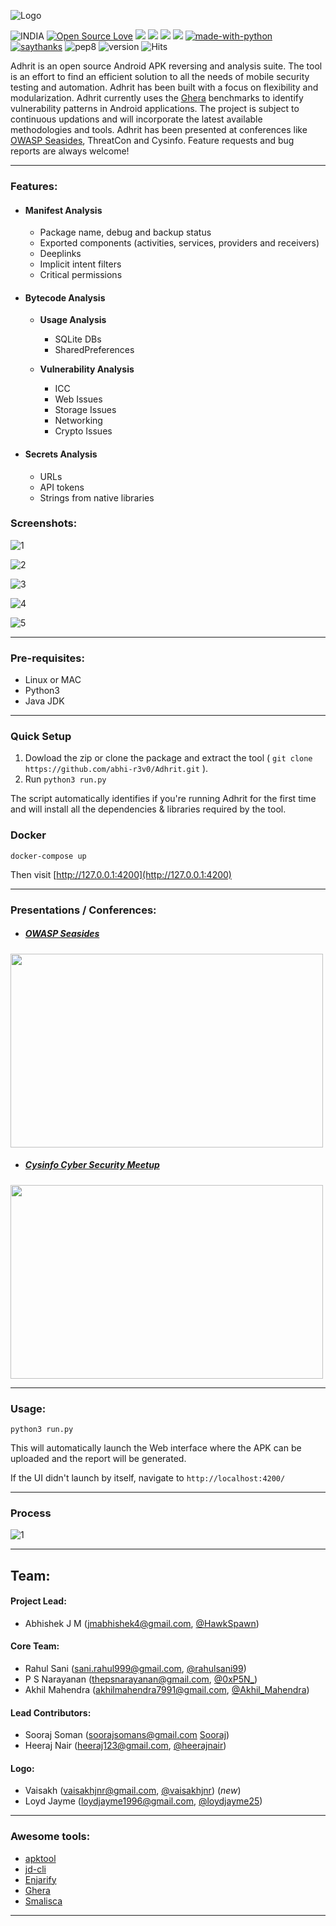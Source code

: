 ![Logo](Docs/logo/bannernew.png)

![INDIA](https://img.shields.io/badge/From-India-orange.svg) 
[![Open Source Love](https://badges.frapsoft.com/os/v2/open-source.svg?v=103)](https://www.github.com/abhi-r3v0/Adhrit)
[![](https://img.shields.io/badge/Blackhat-Asia%202020-lightgrey)](https://www.blackhat.com/asia-20/arsenal/schedule/#adhrit-android-security-suite-18907)
[![](https://img.shields.io/badge/OWASP-Seasides-lightgrey)](http://web.archive.org/web/20191206083012/https://www.owaspseasides.com/v/2019/tools-showcase/day-2-28-feb-2019)
[![](https://img.shields.io/badge/ThreatCon-2019-lightgrey)](https://www.threatcon.io/)
[![](https://img.shields.io/badge/Cysinfo-2017-lightgrey)](https://cysinfo.com/12th-meetup-analysis-android-apk-using-adhrit/)
[![made-with-python](https://img.shields.io/badge/Made%20with-Python-1f425f.svg)](https://www.python.org/)
[![saythanks](https://img.shields.io/badge/Say%20Thanks-!-1EAEDB.svg)](https://saythanks.io/to/abhi-r3v0)
![pep8](https://img.shields.io/badge/PEP8-Optimised-yellow.svg)
![version](https://img.shields.io/badge/version-0.2-red.svg)
![Hits](https://hitcounter.pythonanywhere.com/count/tag.svg?url=https%3A%2F%2Fgithub.com%2Fabhi-r3v0%2FAdhrit)

Adhrit is an open source Android APK reversing and analysis suite. The tool is an effort to find an efficient solution to all the needs of mobile security testing and automation. Adhrit has been built with a focus on flexibility and modularization. Adhrit currently uses the [Ghera](https://bitbucket.org/secure-it-i/android-app-vulnerability-benchmarks/src/master/) benchmarks to identify vulnerability patterns in Android applications. The project is subject to continuous updations and will incorporate the latest available methodologies and tools. Adhrit has been presented at conferences like [OWASP Seasides](https://www.owaspseasides.com/v/2019/tools-showcase/day-2-28-feb-2019), ThreatCon and Cysinfo. Feature requests and bug reports are always welcome!

---

### Features:

* #### Manifest Analysis
	* Package name, debug and backup status
    * Exported components (activities, services, providers and receivers)
    * Deeplinks
    * Implicit intent filters
    * Critical permissions

* #### Bytecode Analysis
	* **Usage Analysis**
		* SQLite DBs
		* SharedPreferences

	* **Vulnerability Analysis**
		* ICC
        * Web Issues
        * Storage Issues
        * Networking
        * Crypto Issues

* #### Secrets Analysis
	* URLs
	* API tokens
	* Strings from native libraries


### Screenshots:

![1](Docs/images/1.png)


![2](Docs/images/2.png)


![3](Docs/images/3.png)


![4](Docs/images/4.png)


![5](Docs/images/5.png)

---

### Pre-requisites:

* Linux or MAC
* Python3
* Java JDK

---

### Quick Setup

1. Dowload the zip or clone the package and extract the tool ( ```git clone https://github.com/abhi-r3v0/Adhrit.git``` ).
2. Run ```python3 run.py```

The script automatically identifies if you're running Adhrit for the first time and will install all the dependencies & libraries required by the tool. 

### Docker

```
docker-compose up
```
Then visit [http://127.0.0.1:4200](http://127.0.0.1:4200)

---

### Presentations / Conferences:

* #####  [OWASP Seasides](Docs/files/ADHRIT_OWASP.pdf)

<p align="left">
  <img width="500" height="310" src="https://github.com/abhi-r3v0/Adhrit/blob/master/Docs/images/slidess.png">
</p>

* ##### [Cysinfo Cyber Security Meetup](https://cysinfo.com/12th-meetup-analysis-android-apk-using-adhrit/)

<p align="left">
  <img width="500" height="310" src="https://github.com/abhi-r3v0/Adhrit/blob/master/Docs/images/slide.png">
</p>

---

### Usage:

```python3 run.py```

This will automatically launch the Web interface where the APK can be uploaded and the report will be generated.

If the UI didn't launch by itself, navigate to ```http://localhost:4200/```

---

### Process

![1](Docs/images/process.png)

---

## Team:

#### Project Lead:

* Abhishek J M (jmabhishek4@gmail.com, [@HawkSpawn](https://twitter.com/HawkSpawn))

#### Core Team:

* Rahul Sani (sani.rahul999@gmail.com, [@rahulsani99](https://twitter.com/rahulsani99))
* P S Narayanan (thepsnarayanan@gmail.com, [@0xP5N_](https://twitter.com/0xP5N_))
* Akhil Mahendra (akhilmahendra7991@gmail.com, [@Akhil_Mahendra](https://twitter.com/akhil_mahendra))

#### Lead Contributors:

* Sooraj Soman (soorajsomans@gmail.com [Sooraj](https://www.linkedin.com/in/sooraj-soman-4a817b167/))
* Heeraj Nair (heeraj123@gmail.com, [@heerajnair](https://twitter.com/heerajnair))

#### Logo:

* Vaisakh (vaisakhjnr@gmail.com, [@vaisakhjnr](https://github.com/vaisakhjnr)) (*new*)
* Loyd Jayme (loydjayme1996@gmail.com, [@loydjayme25](https://github.com/loydjayme25))

---

### Awesome tools:

* [apktool](https://ibotpeaches.github.io/Apktool/)
* [jd-cli](https://github.com/kwart/jd-cmd)
* [Enjarify](https://github.com/google/enjarify)
* [Ghera](https://bitbucket.org/secure-it-i/android-app-vulnerability-benchmarks/src/master/)
* [Smalisca](https://github.com/dorneanu/smalisca)

---




